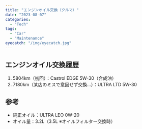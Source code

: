 ```yaml
---
title: "エンジンオイル交換（クルマ）"
date: "2023-08-07"
categories:
  - "Tech"
tags:
  - "Car"
  - "Maintenance"
eyecatch: "/img/eyecatch.jpg"
---
```

## エンジンオイル交換履歴
1. 5804km（初回）：Castrol EDGE 5W-30（合成油）
1. 7180km（某店のミスで意図せず交換...）：ULTRA LTD 5W-30

## 参考
- 純正オイル：ULTRA LEO 0W-20
- オイル量：3.2L（3.5L ※オイルフィルター交換時）